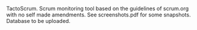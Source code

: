TactoScrum. Scrum monitoring tool based on the guidelines of scrum.org with no self made amendments.
See screenshots.pdf for some snapshots. 
Database to be uploaded.
